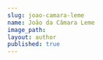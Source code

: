 ```yaml
---
slug: joao-camara-leme
name: João da Câmara Leme
image_path:
layout: author
published: true
---
```

